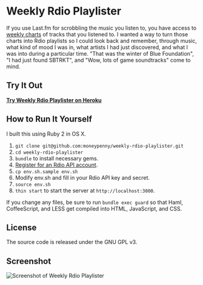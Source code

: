 # Weekly Rdio Playlister

If you use Last.fm for scrobbling the music you listen to, you have access to
[weekly charts](http://www.last.fm/api/show/user.getWeeklyTrackChart) of tracks
that you listened to. I wanted a way to turn those charts into Rdio playlists
so I could look back and remember, through music, what kind of mood I was in,
what artists I had just discovered, and what I was into during a particular
time. "That was the winter of Blue Foundation", "I had just found SBTRKT", and
"Wow, lots of game soundtracks" come to mind.

## Try It Out

**[Try Weekly Rdio Playlister on Heroku](http://weekly-rdio-playlister.herokuapp.com/)**

## How to Run It Yourself

I built this using Ruby 2 in OS X.

1. `git clone git@github.com:moneypenny/weekly-rdio-playlister.git`
2. `cd weekly-rdio-playlister`
3. `bundle` to install necessary gems.
4. [Register for an Rdio API account](https://secure.mashery.com/login/rdio.mashery.com/).
5. `cp env.sh.sample env.sh`
6. Modify env.sh and fill in your Rdio API key and secret.
7. `source env.sh`
8. `thin start` to start the server at `http://localhost:3000`.

If you change any files, be sure to run `bundle exec guard` so that Haml,
CoffeeScript, and LESS get compiled into HTML, JavaScript, and CSS.

## License

The source code is released under the GNU GPL v3.

## Screenshot

![Screenshot of Weekly Rdio Playlister](http://github.com/moneypenny/weekly-rdio-playlister/raw/master/screenshot.png)
